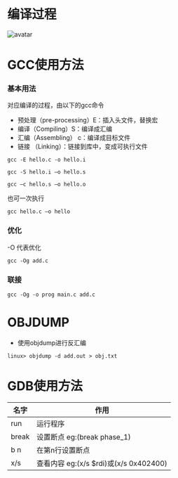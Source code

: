 # 编译过程

![avatar](https://images2017.cnblogs.com/blog/1044665/201801/1044665-20180117212346053-1244954563.png)

# GCC使用方法

### 基本用法
对应编译的过程，由以下的gcc命令

- 预处理（pre-processing）E：插入头文件，替换宏
- 编译（Compiling）S：编译成汇编
- 汇编（Assembling） c：编译成目标文件
- 链接 （Linking）：链接到库中，变成可执行文件

```
gcc -E hello.c -o hello.i

gcc -S hello.i –o hello.s

gcc –c hello.s –o hello.o
```
也可一次执行
```
gcc hello.c –o hello
```

### 优化

-O 代表优化

```
gcc -Og add.c
```

### 联接

```
gcc -Og -o prog main.c add.c
```



# OBJDUMP

- 使用objdump进行反汇编
```
linux> objdump -d add.out > obj.txt
```

# GDB使用方法


|名字|作用|
|--|--|
|run|运行程序|
|break |设置断点  eg:(break phase_1)|
|b n|在第n行设置断点|
|x/s|查看内容  eg:(x/s $rdi)或(x/s 0x402400)|
